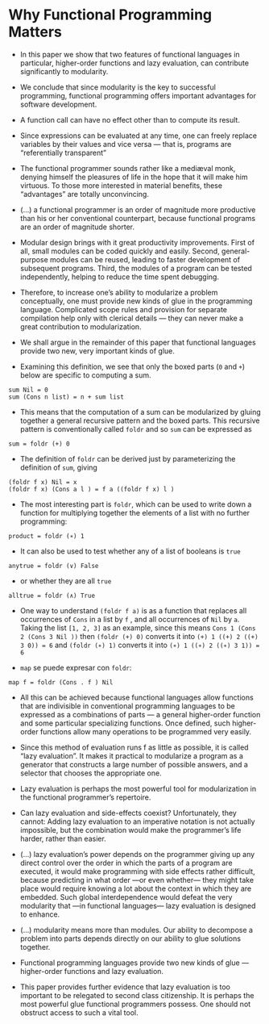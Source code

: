 # Why Functional Programming Matters

* In this paper we show that two features of functional languages in particular, higher-order functions and lazy evaluation, can contribute significantly to modularity.

* We conclude that since modularity is the key to successful programming, functional programming offers important advantages for software development.

* A function call can have no effect other than to compute its result.

* Since expressions can be evaluated at any time, one can freely replace variables by their values and vice versa — that is, programs are “referentially transparent”

* The functional programmer sounds rather like a mediæval monk, denying himself the pleasures of life in the hope that it will make him virtuous. To those more interested in material benefits, these “advantages” are totally unconvincing.

* (...) a functional programmer is an order of magnitude more productive than his or her conventional counterpart, because functional programs are an order of magnitude shorter. 

* Modular design brings with it great productivity improvements. First of all, small modules can be coded quickly and easily. Second, general-purpose modules can be reused, leading to faster development of subsequent programs. Third, the modules of a program can be tested independently, helping to reduce the time spent debugging.

* Therefore, to increase one’s ability to modularize a problem conceptually, one must provide new kinds of glue in the programming language. Complicated scope rules and provision for separate compilation help only with clerical details — they can never make a great contribution to modularization.

* We shall argue in the remainder of this paper that functional languages provide two new, very important kinds of glue.

* Examining this definition, we see that only the boxed parts (`0` and `+`) below are specific to computing a sum.

```miranda
sum Nil = 0
sum (Cons n list) = n + sum list
```

* This means that the computation of a sum can be modularized by gluing together a general recursive pattern and the boxed parts. This recursive pattern is conventionally called `foldr` and so `sum` can be expressed as

```miranda
sum = foldr (+) 0
```
* The definition of `foldr` can be derived just by parameterizing the definition of `sum`, giving

```miranda
(foldr f x) Nil = x
(foldr f x) (Cons a l ) = f a ((foldr f x) l )
```

* The most interesting part is `foldr`, which can be used to write down a function for multiplying together the elements of a list with no further programming:

```miranda
product = foldr (∗) 1
```

* It can also be used to test whether any of a list of booleans is `true`

```miranda
anytrue = foldr (∨) False
```

* or whether they are all `true`

```miranda
alltrue = foldr (∧) True
```

* One way to understand `(foldr f a)` is as a function that replaces all occurrences of `Cons` in a list by `f` , and all occurrences of `Nil` by `a`. Taking the list `[1, 2, 3]` as an example, since this means `Cons 1 (Cons 2 (Cons 3 Nil ))` then `(foldr (+) 0)` converts it into `(+) 1 ((+) 2 ((+) 3 0)) = 6` and `(foldr (∗) 1)` converts it into `(∗) 1 ((∗) 2 ((∗) 3 1)) = 6`

* `map` se puede expresar con `foldr`:

```miranda
map f = foldr (Cons . f ) Nil
```
* All this can be achieved because functional languages allow functions that are indivisible in conventional programming languages to be expressed as a combinations of parts — a general higher-order function and some particular specializing functions. Once defined, such higher-order functions allow many operations to be programmed very easily.

* Since this method of evaluation runs f as little as possible, it is called “lazy evaluation”. It makes it practical to modularize a program as a generator that constructs a large number of possible answers, and a selector that chooses the appropriate one.

* Lazy evaluation is perhaps the most powerful tool for modularization in the functional programmer’s repertoire.

* Can lazy evaluation and side-effects coexist? Unfortunately, they cannot: Adding lazy evaluation to an imperative notation is not actually impossible, but the combination would make the programmer’s life harder, rather than easier.

* (...) lazy evaluation’s power depends on the programmer giving up any direct control over the order in which the parts of a program are executed, it would make programming with side effects rather difficult, because predicting in what order —or even whether— they might take place would require knowing a lot about the context in which they are embedded. Such global interdependence would defeat the very modularity that —in functional languages— lazy evaluation is designed to enhance.

* (...) modularity means more than modules. Our ability to decompose a problem into parts depends directly on our ability to glue solutions together.

* Functional programming languages provide two new kinds of glue — higher-order functions and lazy evaluation.

* This paper provides further evidence that lazy evaluation is too important to be relegated to second class citizenship. It is perhaps the most powerful glue functional programmers possess. One should not obstruct access to such a vital tool.